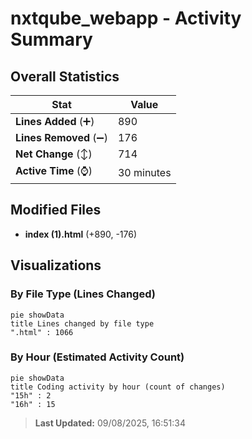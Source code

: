 # nxtqube_webapp - Activity Summary 

## Overall Statistics

| Stat                   | Value                                                             |
| ---------------------- | ----------------------------------------------------------------- |
| **Lines Added** (➕)   | 890                                          |
| **Lines Removed** (➖) | 176                                        |
| **Net Change** (↕)    | 714                |
| **Active Time** (⌚)   | 30 minutes |


## Modified Files
- **index (1).html** (+890, -176)

## Visualizations

### By File Type (Lines Changed)

```mermaid
pie showData
title Lines changed by file type
".html" : 1066
```

### By Hour (Estimated Activity Count)

```mermaid
pie showData
title Coding activity by hour (count of changes)
"15h" : 2
"16h" : 15
```


> **Last Updated:** 09/08/2025, 16:51:34